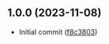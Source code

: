 ## 1.0.0 (2023-11-08)

* Initial commit ([f8c3803](https://github.com/continuous-learning/fe-leetcode/commit/f8c3803))



